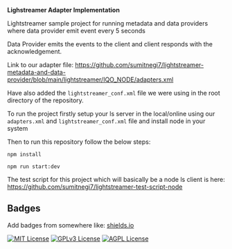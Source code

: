 

**Lighstreamer Adapter Implementation**




Lightstreamer sample project for running metadata and data providers where data provider emit event every 5 seconds 

Data Provider emits the events to the client and client responds with the acknowledgement.


Link to our adapter file: https://github.com/sumitnegi7/lightstreamer-metadata-and-data-provider/blob/main/lightstreamer/IQO_NODE/adapters.xml

Have also added the ``lightstreamer_conf.xml`` file we were using in the root directory of the repository.


To run the project firstly setup your ls server in the local/online using our ```adapters.xml``` and ``lightstreamer_conf.xml`` file and install node in your system

Then to run this repository follow the below steps:

``` npm install ```

```npm run start:dev```

The test script for this project which will basically be a node ls client is here:
https://github.com/sumitnegi7/lightstreamer-test-script-node




## Badges

Add badges from somewhere like: [shields.io](https://shields.io/)

[![MIT License](https://img.shields.io/badge/License-MIT-green.svg)](https://choosealicense.com/licenses/mit/)
[![GPLv3 License](https://img.shields.io/badge/License-GPL%20v3-yellow.svg)](https://opensource.org/licenses/)
[![AGPL License](https://img.shields.io/badge/license-AGPL-blue.svg)](http://www.gnu.org/licenses/agpl-3.0)

